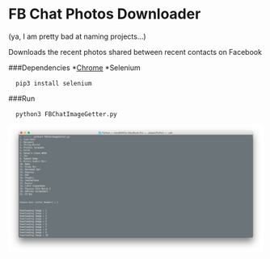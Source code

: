 # FB Chat Photos Downloader
(ya, I am pretty bad at naming projects...)

Downloads the recent photos shared between recent contacts on Facebook

###Dependencies
*[Chrome](https://www.google.com/chrome/)
*Selenium
```
  pip3 install selenium
```

###Run
```
  python3 FBChatImageGetter.py
```

![Screenshot](Screenshot.png)

